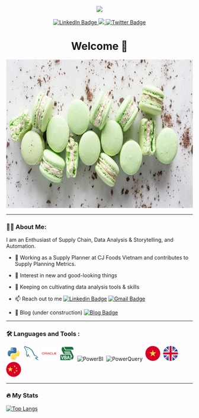 
<!--
**LeNgocPhuongTrinh/LeNgocPhuongTrinh** is a ✨ _special_ ✨ repository because its `README.md` (this file) appears on your GitHub profile.

Here are some ideas to get you started:

- 🔭 I’m currently working on ...
- 🌱 I’m currently learning ...
- 👯 I’m looking to collaborate on ...
- 🤔 I’m looking for help with ...
- 💬 Ask me about ...
- 📫 How to reach me: ...
- 😄 Pronouns: ...
- ⚡ Fun fact: ...
-->

<!-- HEADER -->
<div id="header" align="center">
  <img src="https://media.giphy.com/media/hqgD6bocRHhEjamBPA/giphy.gif" width="100"/>
</div>

<div id="badges">
  <p align="center">
    <a href="https://www.linkedin.com/in/kayleetrinh99/" target="_blank">
      <img src="https://img.shields.io/badge/LinkedIn-blue?style=for-the-badge&logo=linkedin&logoColor=white" alt="LinkedIn Badge"/>
    </a>
    <a href="mailto:lengocphuongtrinh.ftu2@gmail.com" target="_blank">
      <img src="https://img.shields.io/badge/Gmail-grey?style=for-the-badge&logo=gmail&logoColor=white%22%20alt=%22Gmail%20Badge%22/"/>
    </a>
    <a href="https://lnptchinchin.wixsite.com/chinchin/" target="_blank">
      <img src="https://img.shields.io/badge/Blog-blue?style=for-the-badge&logo=twitter&logoColor=white" alt="Twitter Badge"/>
    </a>
  </p> 
</div>

<h1 align="center">
Welcome 👋
</h1>

<!-- Greeting -->

<div align="center">
  <img src="https://github.com/LeNgocPhuongTrinh/LeNgocPhuongTrinh/blob/main/icons/Mint%20Chocolate%20Chip%20Macarons.jpg" width="1000" height="400"/>
</div>

---

### :woman_technologist: About Me:
<!-- https://github.com/ikatyang/emoji-cheat-sheet/blob/master/README.md -->

I am an Enthusiast of Supply Chain, Data Analysis & Storytelling, and Automation.

- :tulip: Working as a Supply Planner at CJ Foods Vietnam and contributes to Supply Planning Metrics.

- :maple_leaf: Interest in new and good-looking things

- :seedling: Keeping on cultivating data analysis tools & skills

- :mailbox: Reach out to me 
  [![Linkedin Badge](https://img.shields.io/badge/-LinkedIn-blue?style=flat&logo=Linkedin&logoColor=white)](https://www.linkedin.com/in/kayleetrinh99/) 
  [![Gmail Badge](https://img.shields.io/badge/-GMail-red?style=flat&logo=Gmail&logoColor=white)](mailto:lengocphuongtrinh.ftu2@gmail.com)
- :blossom: Blog (under construction) [![Blog Badge](https://img.shields.io/badge/-Blog-blue?style=flat&logo=Twitter&logoColor=white)](https://lnptchinchin.wixsite.com/chinchin)

---

### :hammer_and_wrench: Languages and Tools :

<div>
  <img src="https://github.com/devicons/devicon/blob/master/icons/python/python-original.svg" title="Python" alt="Python" width="40" height="40"/>&nbsp;
  <img src="https://github.com/devicons/devicon/blob/master/icons/mysql/mysql-original.svg" title="MySQL" alt="MySQL" width="40" height="40"/>&nbsp;
  <img src="https://github.com/devicons/devicon/blob/master/icons/oracle/oracle-original.svg" title="Oracle" alt="Oracle" width="40" height="40"/>&nbsp;
  <img src="https://github.com/LeNgocPhuongTrinh/LeNgocPhuongTrinh/blob/main/icons/excel-vba.png" title="VBA" alt="VBA" width="40" height="40"/>&nbsp;
  <img src="https://github.com/microsoft/PowerBI-Icons/blob/main/SVG/Power-BI.svg" title="PowerBI" alt="PowerBI" width="40" height="40"/>&nbsp;
  <img src="https://github.com/microsoft/PowerBI-Icons/blob/main/SVG/Power-Query-Colored.svg" title="PowerQuery" alt="PowerQuery" width="40" height="40"/>&nbsp;
  <img src="https://github.com/LeNgocPhuongTrinh/LeNgocPhuongTrinh/blob/main/icons/vietnam.png"  title="Vietnam" alt="Vietnam" width="40" height="40"/>&nbsp;
  <img src="https://github.com/LeNgocPhuongTrinh/LeNgocPhuongTrinh/blob/main/icons/united-kingdom.png"  title="English" alt="English" width="40" height="40"/>&nbsp;
  <img src="https://github.com/LeNgocPhuongTrinh/LeNgocPhuongTrinh/blob/main/icons/china.png" title="Chinese" alt="Chinese" width="40" height="40"/>&nbsp;
</div>

---

### :fire: My Stats

[![Top Langs](https://github-readme-stats.vercel.app/api/top-langs/?username=lengocphuongtrinh&layout=compact)](https://github.com/anuraghazra/github-readme-stats)

